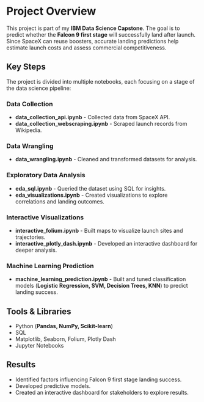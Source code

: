 # Project Overview
This project is part of my **IBM Data Science Capstone**. The goal is to predict whether the **Falcon 9 first stage** will successfully land after launch. Since SpaceX can reuse boosters, accurate landing predictions help estimate launch costs and assess commercial competitiveness.

## Key Steps
The project is divided into multiple notebooks, each focusing on a stage of the data science pipeline:

### Data Collection
- **data_collection_api.ipynb** - Collected data from SpaceX API.  
- **data_collection_webscraping.ipynb** - Scraped launch records from Wikipedia.

### Data Wrangling
- **data_wrangling.ipynb** - Cleaned and transformed datasets for analysis.

### Exploratory Data Analysis
- **eda_sql.ipynb** - Queried the dataset using SQL for insights.  
- **eda_visualizations.ipynb** - Created visualizations to explore correlations and landing outcomes.

### Interactive Visualizations
- **interactive_folium.ipynb** - Built maps to visualize launch sites and trajectories.  
- **interactive_plotly_dash.ipynb** - Developed an interactive dashboard for deeper analysis.

### Machine Learning Prediction
- **machine_learning_prediction.ipynb** - Built and tuned classification models (**Logistic Regression, SVM, Decision Trees, KNN**) to predict landing success.

## Tools & Libraries
- Python (**Pandas, NumPy, Scikit-learn**)  
- SQL  
- Matplotlib, Seaborn, Folium, Plotly Dash  
- Jupyter Notebooks

## Results
- Identified factors influencing Falcon 9 first stage landing success.  
- Developed predictive models.  
- Created an interactive dashboard for stakeholders to explore results.
